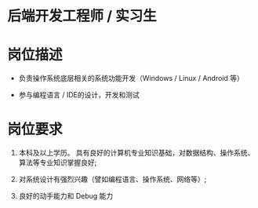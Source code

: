# 后端开发工程师 / 实习生

# 岗位描述

- 负责操作系统底层相关的系统功能开发（Windows / Linux / Android 等）

- 参与编程语言 / IDE的设计，开发和测试

# 岗位要求

1. 本科及以上学历。 具有良好的计算机专业知识基础，对数据结构、操作系统、算法等专业知识掌握良好;

2. 对系统设计有强烈兴趣（譬如编程语言、操作系统、网络等）;

3. 良好的动手能力和 Debug 能力
